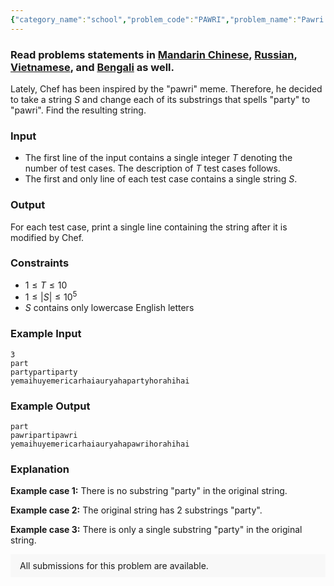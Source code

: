 ```yaml
---
{"category_name":"school","problem_code":"PAWRI","problem_name":"Pawri Meme","problemComponents":{"constraints":"","constraintsState":false,"subtasks":"","subtasksState":false,"inputFormat":"","inputFormatState":false,"outputFormat":"","outputFormatState":false,"sampleTestCases":{"0":{"id":1,"input":"3\r\npart\r\npartypartiparty\r\nyemaihuyemericarhaiauryahapartyhorahihai","output":"part\r\npawripartipawri\r\nyemaihuyemericarhaiauryahapawrihorahihai","explanation":"**Example case 1:** There is no substring \u0022party\u0022 in the original string.\r\n\r\n**Example case 2:** The original string has $2$ substrings \u0022party\u0022.\r\n\r\n**Example case 3:** There is only a single substring \u0022party\u0022 in the original string.","isDeleted":false}}},"video_editorial_url":"https://youtu.be/rOP91kXcOc4","languages_supported":{"0":"CPP14","1":"C","2":"JAVA","3":"PYTH 3.6","4":"CPP17","5":"PYTH","6":"PYP3","7":"CS2","8":"ADA","9":"PYPY","10":"TEXT","11":"PAS fpc","12":"NODEJS","13":"RUBY","14":"PHP","15":"GO","16":"HASK","17":"TCL","18":"PERL","19":"SCALA","20":"LUA","21":"kotlin","22":"BASH","23":"JS","24":"LISP sbcl","25":"rust","26":"PAS gpc","27":"BF","28":"CLOJ","29":"R","30":"D","31":"CAML","32":"FORT","33":"ASM","34":"swift","35":"FS","36":"WSPC","37":"LISP clisp","38":"SQL","39":"SCM guile","40":"PERL6","41":"ERL","42":"CLPS","43":"ICK","44":"NICE","45":"PRLG","46":"ICON","47":"COB","48":"SCM chicken","49":"PIKE","50":"SCM qobi","51":"ST","52":"SQLQ","53":"NEM"},"max_timelimit":0.5,"source_sizelimit":50000,"problem_author":"daanish_adm","problem_tester":"","date_added":"15-03-2021","tags":{"0":"cakewalk","1":"cook127","2":"daanish_adm","3":"strings"},"problem_difficulty_level":"Cakewalk","best_tag":"","editorial_url":"https://discuss.codechef.com/problems/PAWRI","time":{"view_start_date":1616351402,"submit_start_date":1616351402,"visible_start_date":1616351402,"end_date":1735669800},"is_direct_submittable":false,"problemDiscussURL":"https://discuss.codechef.com/search?q=PAWRI","is_proctored":false,"visitedContests":{},"layout":"problem"}
---
```

### Read problems statements in [Mandarin Chinese](https://www.codechef.com/download/translated/COOK127/mandarin/PAWRI.pdf), [Russian](https://www.codechef.com/download/translated/COOK127/russian/PAWRI.pdf), [Vietnamese](https://www.codechef.com/download/translated/COOK127/vietnamese/PAWRI.pdf), and [Bengali](https://www.codechef.com/download/translated/COOK127/bengali/PAWRI.pdf) as well.

Lately, Chef has been inspired by the "pawri" meme. Therefore, he decided to take a string $S$ and change each of its substrings that spells "party" to "pawri". Find the resulting string.

### Input
- The first line of the input contains a single integer $T$ denoting the number of test cases. The description of $T$ test cases follows.
- The first and only line of each test case contains a single string $S$.

### Output
For each test case, print a single line containing the string after it is modified by Chef.

### Constraints
- $1 \leq T \leq 10$
- $1 \leq |S| \leq 10^5$
- $S$ contains only lowercase English letters

### Example Input
```
3
part
partypartiparty
yemaihuyemericarhaiauryahapartyhorahihai
```

### Example Output
```
part
pawripartipawri
yemaihuyemericarhaiauryahapawrihorahihai
```
	
### Explanation
**Example case 1:** There is no substring "party" in the original string.

**Example case 2:** The original string has $2$ substrings "party".

**Example case 3:** There is only a single substring "party" in the original string.

<aside style='background: #f8f8f8;padding: 10px 15px;'><div>All submissions for this problem are available.</div></aside>